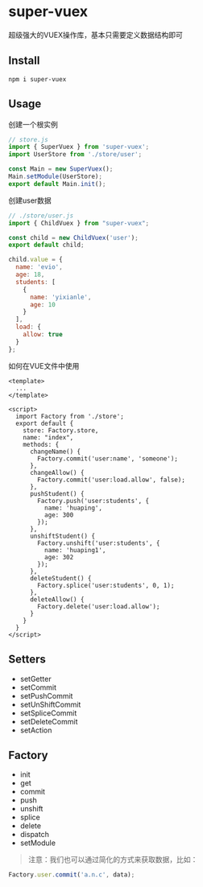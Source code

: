 # super-vuex

超级强大的VUEX操作库，基本只需要定义数据结构即可

## Install

```shell
npm i super-vuex
```

## Usage

创建一个根实例

```javascript
// store.js
import { SuperVuex } from 'super-vuex';
import UserStore from './store/user';

const Main = new SuperVuex();
Main.setModule(UserStore);
export default Main.init();
```

创建user数据

```javascript
// ./store/user.js
import { ChildVuex } from "super-vuex";

const child = new ChildVuex('user');
export default child;

child.value = {
  name: 'evio',
  age: 18,
  students: [
    {
      name: 'yixianle',
      age: 10
    }
  ],
  load: {
    allow: true
  }
};
```

如何在VUE文件中使用

```vue
<template>
  ...
</template>

<script>
  import Factory from './store';
  export default {
    store: Factory.store,
    name: "index",
    methods: {
      changeName() {
        Factory.commit('user:name', 'someone');
      },
      changeAllow() {
        Factory.commit('user:load.allow', false);
      },
      pushStudent() {
        Factory.push('user:students', {
          name: 'huaping',
          age: 300
        });
      },
      unshiftStudent() {
        Factory.unshift('user:students', {
          name: 'huaping1',
          age: 302
        });
      },
      deleteStudent() {
        Factory.splice('user:students', 0, 1);
      },
      deleteAllow() {
        Factory.delete('user:load.allow');
      }
    }
  }
</script>
```

## Setters

- setGetter
- setCommit
- setPushCommit
- setUnShiftCommit
- setSpliceCommit
- setDeleteCommit
- setAction


## Factory

- init
- get
- commit
- push
- unshift
- splice
- delete
- dispatch
- setModule

> 注意：我们也可以通过简化的方式来获取数据，比如：

```javascript
Factory.user.commit('a.n.c', data);
```


